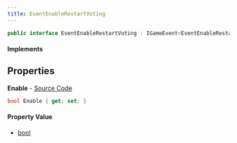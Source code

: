 ```yaml
---
title: EventEnableRestartVoting
---
```


```csharp
public interface EventEnableRestartVoting : IGameEvent<EventEnableRestartVoting>
```

#### Implements

## Properties

**Enable** - [Source Code](https://github.com/swiftly-solution/swiftlys2/blob/master/managed/src/SwiftlyS2.Generated/GameEvents/Interfaces/EventEnableRestartVoting.cs#L20)

```csharp
bool Enable { get; set; }
```

#### Property Value

- [bool](https://learn.microsoft.com/dotnet/api/system.boolean)


